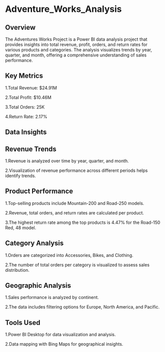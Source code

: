# Adventure_Works_Analysis
## Overview 
The Adventures Works Project is a Power BI data analysis project that provides insights into total revenue, profit, orders, and return rates for various products and categories. The analysis visualizes trends by year, quarter, and month, offering a comprehensive understanding of sales performance.

## Key Metrics
1.Total Revenue: $24.91M

2.Total Profit: $10.46M

3.Total Orders: 25K

4.Return Rate: 2.17%

## Data Insights

## Revenue Trends
1.Revenue is analyzed over time by year, quarter, and month.

2.Visualization of revenue performance across different periods helps identify trends.

## Product Performance
1.Top-selling products include Mountain-200 and Road-250 models.

2.Revenue, total orders, and return rates are calculated per product.

3.The highest return rate among the top products is 4.47% for the Road-150 Red, 48 model.

## Category Analysis
1.Orders are categorized into Accessories, Bikes, and Clothing.

2.The number of total orders per category is visualized to assess sales distribution.

## Geographic Analysis
1.Sales performance is analyzed by continent.

2.The data includes filtering options for Europe, North America, and Pacific.

## Tools Used
1.Power BI Desktop for data visualization and analysis.

2.Data mapping with Bing Maps for geographical insights.
